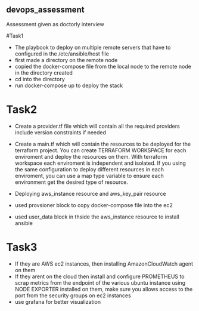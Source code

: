 ## devops_assessment
Assessment given as doctorly interview

#Task1
- The playbook to deploy on multiple remote servers that have to configured in the /etc/ansible/host file
- first made a directory on the remote node
- copied the docker-compose file from the local node to the remote node in the directory created
- cd into the directory
- run docker-compose up to deploy the stack


# Task2
- Create a provider.tf file which will contain all the required providers include version constraints if needed
- Create a main.tf which will contain the resources to be deployed for the terraform project. You can create TERRAFORM WORKSPACE for each enviroment and deploy the resources on them. With terraform workspace each enviroment is independent and isolated.
  If you using the same configuration to deploy different resources in each enviroment, you can use a map type variable to ensure each environment get the desired type of resource.
  
- Deploying aws_instance resource and aws_key_pair resource
- used provsioner block to copy docker-compose file into the ec2
- used user_data block in thside the aws_instance resource to install ansible 



# Task3
- If they are AWS ec2 instances, then installing AmazonCloudWatch agent on them  
- If they arent on the cloud then install and configure PROMETHEUS to scrap metrics from the endpoint of the various ubuntu instance using NODE EXPORTER installed on them, make sure you allows access to the port from the security groups on ec2 instances
- use grafana for better visualization
